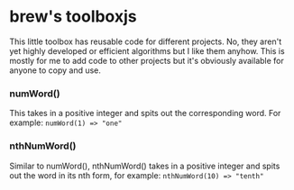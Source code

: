 # brew's toolboxjs

This little toolbox has reusable code for different projects. No, they aren't yet highly developed or efficient algorithms but I like them anyhow. This is mostly for me to add code to other projects but it's obviously available for anyone to copy and use.

### numWord()

This takes in a positive integer and spits out the corresponding word. For example:
```numWord(1) => "one"```

### nthNumWord()

Similar to numWord(), nthNumWord() takes in a positive integer and spits out the word in its nth form, for example:
```nthNumWord(10) => "tenth"```
